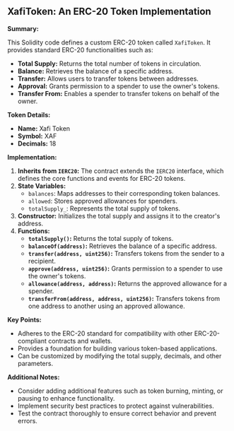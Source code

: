 ## XafiToken: An ERC-20 Token Implementation

**Summary:**

This Solidity code defines a custom ERC-20 token called `XafiToken`. It provides standard ERC-20 functionalities such as:

* **Total Supply:** Returns the total number of tokens in circulation.
* **Balance:** Retrieves the balance of a specific address.
* **Transfer:** Allows users to transfer tokens between addresses.
* **Approval:** Grants permission to a spender to use the owner's tokens.
* **Transfer From:** Enables a spender to transfer tokens on behalf of the owner.

**Token Details:**

* **Name:** Xafi Token
* **Symbol:** XAF
* **Decimals:** 18

**Implementation:**

1. **Inherits from `IERC20`:** The contract extends the `IERC20` interface, which defines the core functions and events for ERC-20 tokens.
2. **State Variables:**
   * `balances`: Maps addresses to their corresponding token balances.
   * `allowed`: Stores approved allowances for spenders.
   * `totalSupply_`: Represents the total supply of tokens.
3. **Constructor:** Initializes the total supply and assigns it to the creator's address.
4. **Functions:**
   * **`totalSupply()`:** Returns the total supply of tokens.
   * **`balanceOf(address)`:** Retrieves the balance of a specific address.
   * **`transfer(address, uint256)`:** Transfers tokens from the sender to a recipient.
   * **`approve(address, uint256)`:** Grants permission to a spender to use the owner's tokens.
   * **`allowance(address, address)`:** Returns the approved allowance for a spender.
   * **`transferFrom(address, address, uint256)`:** Transfers tokens from one address to another using an approved allowance.

**Key Points:**

* Adheres to the ERC-20 standard for compatibility with other ERC-20-compliant contracts and wallets.
* Provides a foundation for building various token-based applications.
* Can be customized by modifying the total supply, decimals, and other parameters.

**Additional Notes:**

* Consider adding additional features such as token burning, minting, or pausing to enhance functionality.
* Implement security best practices to protect against vulnerabilities.
* Test the contract thoroughly to ensure correct behavior and prevent errors.